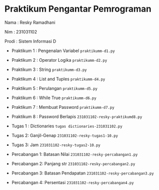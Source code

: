 # Praktikum Pengantar Pemrograman
<p> Nama  : Resky Ramadhani </p>
<p> Nim   : 231031102 </p>
<p> Prodi : Sistem Informasi D </p>

* Praktikum 1 : Pengenalan Variabel
  `praktikumm-d1.py`

* Praktikum 2 : Operator Logika
  `praktikumm-d2.py`

* Praktikum 3 : String
  `praktikumm-d3.py`

* Praktikum 4 : List and Tuples 
  `praktikumm-d4.py`

* Praktikum 5 : Perulangan
  `praktikumm-d5.py`

* Praktikum 6 : While True
  `praktikumm-d6.py`

* Praktikum 7 : Membuat Password
  `praktikumm-d7.py`

* Praktikum 8 : Password Berlapis
  `231031102-resky-praktikumd8.py`

* Tugas 1 : Dictionaries
  `tugas dictionaries-231031102.py`

* Tugas 2: Ganjil-Genap
  `231031102-resky-tugas1-10.py`
  
* Tugas 3: Jam
  `231031102-resky-tugas2-10.py`

* Percabangan 1: Batasan Nilai
  `231031102-resky-percabangan1.py`

* Percabangan 2: Panjang str
  `231031102-resky-percabangan2.py`

* Percabangan 3: Batasan Pendapatan
  `231031102-resky-percabangan3.py`  

* Percabangan 4: Persentasi
  `231031102-resky-percabangan4.py`
